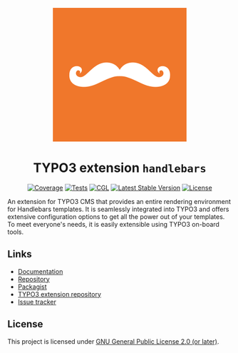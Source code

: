 <div align="center">

![Extension icon](Resources/Public/Icons/Extension.svg)

# TYPO3 extension `handlebars`

[![Coverage](https://sonarcloud.io/api/project_badges/measure?project=CPS-IT_handlebars&metric=coverage)](https://sonarcloud.io/dashboard?id=CPS-IT_handlebars)
[![Tests](https://github.com/CPS-IT/handlebars/actions/workflows/tests.yaml/badge.svg)](https://github.com/CPS-IT/handlebars/actions/workflows/tests.yaml)
[![CGL](https://github.com/CPS-IT/handlebars/actions/workflows/cgl.yaml/badge.svg)](https://github.com/CPS-IT/handlebars/actions/workflows/cgl.yaml)
[![Latest Stable Version](http://poser.pugx.org/cpsit/typo3-handlebars/v)](https://packagist.org/packages/cpsit/typo3-handlebars)
[![License](http://poser.pugx.org/cpsit/typo3-handlebars/license)](LICENSE.md)

</div>

An extension for TYPO3 CMS that provides an entire rendering environment for
Handlebars templates. It is seamlessly integrated into TYPO3 and offers
extensive configuration options to get all the power out of your templates.
To meet everyone's needs, it is easily extensible using TYPO3 on-board tools.

## Links

* [Documentation](https://docs.typo3.org/p/cpit/typo3-handlebars/master/en-us/)
* [Repository](https://github.com/CPS-IT/handlebars)
* [Packagist](https://packagist.org/packages/cpsit/typo3-handlebars)
* [TYPO3 extension repository](https://extensions.typo3.org/extension/handlebars)
* [Issue tracker](https://github.com/CPS-IT/handlebars/issues)

## License

This project is licensed under [GNU General Public License 2.0 (or later)](LICENSE.md).
